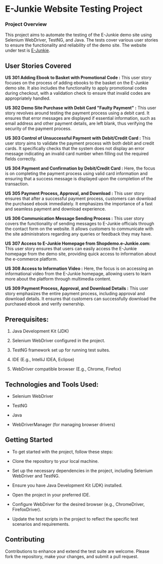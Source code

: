 # E-Junkie Website Testing Project

### Project Overview

This project aims to automate the testing of the E-Junkie demo site using Selenium WebDriver, TestNG, and Java. The tests cover various user stories to ensure the functionality and reliability of the demo site. 
The website under test is [E-Junkie](https://shopdemo.e-junkie.com/).



## User Stories Covered

**US 301 Adding Ebook to Basket with Promotional Code :**
This user story focuses on the process of adding ebooks to the basket on the E-Junkie demo site. It also includes the functionality to apply promotional codes during checkout, with a validation check to ensure that invalid codes are appropriately handled.

**US 302 Demo Site Purchase with Debit Card "Faulty Payment" :**
This user story revolves around testing the payment process using a debit card. It ensures that error messages are displayed if essential information, such as email address and other payment details, are left blank, thus verifying the security of the payment process.

**US 303 Control of Unsuccessful Payment with Debit/Credit Card :**
This user story aims to validate the payment process with both debit and credit cards. It specifically checks that the system does not display an error message indicating an invalid card number when filling out the required fields correctly.

**US 304 Payment and Confirmation by Debit/Credit Card :**
 Here, the focus is on completing the payment process using valid card information and ensuring that a success message is displayed upon the completion of the transaction.

**US 305 Payment Process, Approval, and Download :**
 This user story ensures that after a successful payment process, customers can download the purchased ebook immediately. It emphasizes the importance of a fast and seamless payment and download experience.

**US 306 Communication Message Sending Process :**
 This user story covers the functionality of sending messages to E-Junkie officials through the contact form on the website. It allows customers to communicate with the site administrators regarding any queries or feedback they may have.

**US 307  Access to E-Junkie Homepage from Shopdemo.e-Junkie.com:**
This user story ensures that users can easily access the E-Junkie homepage from the demo site, providing quick access to information about the e-commerce platform.

**US 308  Access to Information Video :**
Here, the focus is on accessing an informational video from the E-Junkie homepage, allowing users to learn more about the platform through multimedia content.

**US 309 Payment Process, Approval, and Download Details :**
This user story emphasizes the entire payment process, including approval and download details. It ensures that customers can successfully download the purchased ebook and verify ownership.

 ## Prerequisites:

1. Java Development Kit (JDK)
   
2. Selenium WebDriver configured in the project.
   
3. TestNG framework set up for running test suites.

4. IDE (E.g., IntelliJ IDEA, Eclipse)

5. WebDriver compatible browser (E.g., Chrome, Firefox)

## Technologies and Tools Used: 

- Selenium WebDriver

- TestNG

- Java

- WebDriverManager (for managing browser drivers)


## Getting Started

- To get started with the project, follow these steps:

- Clone the repository to your local machine.

- Set up the necessary dependencies in the project, including Selenium WebDriver and TestNG.

- Ensure you have Java Development Kit (JDK) installed.

- Open the project in your preferred IDE.

- Configure WebDriver for the desired browser (e.g., ChromeDriver, FirefoxDriver).

- Update the test scripts in the project to reflect the specific test scenarios and requirements.

## Contributing

Contributions to enhance and extend the test suite are welcome. Please fork the repository, make your changes, and submit a pull request.


